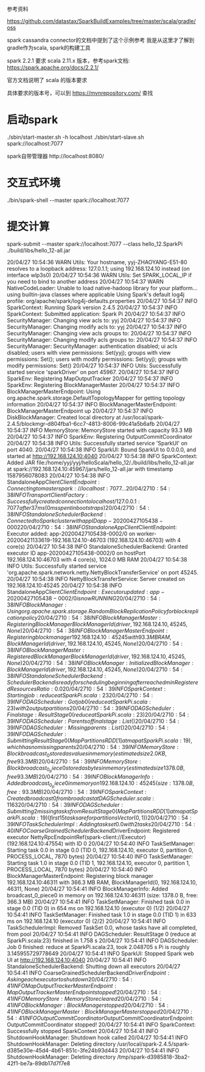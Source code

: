 参考资料

https://github.com/datastax/SparkBuildExamples/tree/master/scala/gradle/oss

spark cassandra connector的文档中提到了这个示例参考
我是从这里才了解到gradle作为scala, spark的构建工具

spark 2.2.1 要求 scala 2.11.x 版本，参考spark文档:
https://spark.apache.org/docs/2.2.1/

官方文档说明了 scala 的版本要求

具体要求的版本号，可以到 https://mvnrepository.com/ 查找

启动spark
=========

./sbin/start-master.sh -h localhost
./sbin/start-slave.sh spark://localhost:7077

spark自带管理器
http://localhost:8080/

交互式环境
========

./bin/spark-shell --master spark://localhost:7077

提交计算
=======

spark-submit --master spark://localhost:7077 --class hello_12.SparkPi ./build/libs/hello_12-all.jar


20/04/27 10:54:36 WARN Utils: Your hostname, yyj-ZHAOYANG-E51-80 resolves to a loopback address: 127.0.1.1; using 192.168.124.10 instead (on interface wlp3s0)
20/04/27 10:54:36 WARN Utils: Set SPARK_LOCAL_IP if you need to bind to another address
20/04/27 10:54:37 WARN NativeCodeLoader: Unable to load native-hadoop library for your platform... using builtin-java classes where applicable
Using Spark's default log4j profile: org/apache/spark/log4j-defaults.properties
20/04/27 10:54:37 INFO SparkContext: Running Spark version 2.4.5
20/04/27 10:54:37 INFO SparkContext: Submitted application: Spark Pi
20/04/27 10:54:37 INFO SecurityManager: Changing view acls to: yyj
20/04/27 10:54:37 INFO SecurityManager: Changing modify acls to: yyj
20/04/27 10:54:37 INFO SecurityManager: Changing view acls groups to: 
20/04/27 10:54:37 INFO SecurityManager: Changing modify acls groups to: 
20/04/27 10:54:37 INFO SecurityManager: SecurityManager: authentication disabled; ui acls disabled; users  with view permissions: Set(yyj); groups with view permissions: Set(); users  with modify permissions: Set(yyj); groups with modify permissions: Set()
20/04/27 10:54:37 INFO Utils: Successfully started service 'sparkDriver' on port 45967.
20/04/27 10:54:37 INFO SparkEnv: Registering MapOutputTracker
20/04/27 10:54:37 INFO SparkEnv: Registering BlockManagerMaster
20/04/27 10:54:37 INFO BlockManagerMasterEndpoint: Using org.apache.spark.storage.DefaultTopologyMapper for getting topology information
20/04/27 10:54:37 INFO BlockManagerMasterEndpoint: BlockManagerMasterEndpoint up
20/04/27 10:54:37 INFO DiskBlockManager: Created local directory at /usr/local/spark-2.4.5/blockmgr-d804fba1-6cc7-4813-8006-99c41a5b6afb
20/04/27 10:54:37 INFO MemoryStore: MemoryStore started with capacity 93.3 MB
20/04/27 10:54:37 INFO SparkEnv: Registering OutputCommitCoordinator
20/04/27 10:54:38 INFO Utils: Successfully started service 'SparkUI' on port 4040.
20/04/27 10:54:38 INFO SparkUI: Bound SparkUI to 0.0.0.0, and started at http://192.168.124.10:4040
20/04/27 10:54:38 INFO SparkContext: Added JAR file:/home/yyj/yyj/helloScala/hello_12/./build/libs/hello_12-all.jar at spark://192.168.124.10:45967/jars/hello_12-all.jar with timestamp 1587956078083
20/04/27 10:54:38 INFO StandaloneAppClient$ClientEndpoint: Connecting to master spark://localhost:7077...
20/04/27 10:54:38 INFO TransportClientFactory: Successfully created connection to localhost/127.0.0.1:7077 after 37 ms (0 ms spent in bootstraps)
20/04/27 10:54:38 INFO StandaloneSchedulerBackend: Connected to Spark cluster with app ID app-20200427105438-0002
20/04/27 10:54:38 INFO StandaloneAppClient$ClientEndpoint: Executor added: app-20200427105438-0002/0 on worker-20200421133619-192.168.124.10-46703 (192.168.124.10:46703) with 4 core(s)
20/04/27 10:54:38 INFO StandaloneSchedulerBackend: Granted executor ID app-20200427105438-0002/0 on hostPort 192.168.124.10:46703 with 4 core(s), 1024.0 MB RAM
20/04/27 10:54:38 INFO Utils: Successfully started service 'org.apache.spark.network.netty.NettyBlockTransferService' on port 45245.
20/04/27 10:54:38 INFO NettyBlockTransferService: Server created on 192.168.124.10:45245
20/04/27 10:54:38 INFO StandaloneAppClient$ClientEndpoint: Executor updated: app-20200427105438-0002/0 is now RUNNING
20/04/27 10:54:38 INFO BlockManager: Using org.apache.spark.storage.RandomBlockReplicationPolicy for block replication policy
20/04/27 10:54:38 INFO BlockManagerMaster: Registering BlockManager BlockManagerId(driver, 192.168.124.10, 45245, None)
20/04/27 10:54:38 INFO BlockManagerMasterEndpoint: Registering block manager 192.168.124.10:45245 with 93.3 MB RAM, BlockManagerId(driver, 192.168.124.10, 45245, None)
20/04/27 10:54:38 INFO BlockManagerMaster: Registered BlockManager BlockManagerId(driver, 192.168.124.10, 45245, None)
20/04/27 10:54:38 INFO BlockManager: Initialized BlockManager: BlockManagerId(driver, 192.168.124.10, 45245, None)
20/04/27 10:54:38 INFO StandaloneSchedulerBackend: SchedulerBackend is ready for scheduling beginning after reached minRegisteredResourcesRatio: 0.0
20/04/27 10:54:39 INFO SparkContext: Starting job: reduce at SparkPi.scala:23
20/04/27 10:54:39 INFO DAGScheduler: Got job 0 (reduce at SparkPi.scala:23) with 2 output partitions
20/04/27 10:54:39 INFO DAGScheduler: Final stage: ResultStage 0 (reduce at SparkPi.scala:23)
20/04/27 10:54:39 INFO DAGScheduler: Parents of final stage: List()
20/04/27 10:54:39 INFO DAGScheduler: Missing parents: List()
20/04/27 10:54:39 INFO DAGScheduler: Submitting ResultStage 0 (MapPartitionsRDD[1] at map at SparkPi.scala:19), which has no missing parents
20/04/27 10:54:39 INFO MemoryStore: Block broadcast_0 stored as values in memory (estimated size 2.0 KB, free 93.3 MB)
20/04/27 10:54:39 INFO MemoryStore: Block broadcast_0_piece0 stored as bytes in memory (estimated size 1378.0 B, free 93.3 MB)
20/04/27 10:54:39 INFO BlockManagerInfo: Added broadcast_0_piece0 in memory on 192.168.124.10:45245 (size: 1378.0 B, free: 93.3 MB)
20/04/27 10:54:39 INFO SparkContext: Created broadcast 0 from broadcast at DAGScheduler.scala:1163
20/04/27 10:54:39 INFO DAGScheduler: Submitting 2 missing tasks from ResultStage 0 (MapPartitionsRDD[1] at map at SparkPi.scala:19) (first 15 tasks are for partitions Vector(0, 1))
20/04/27 10:54:39 INFO TaskSchedulerImpl: Adding task set 0.0 with 2 tasks
20/04/27 10:54:40 INFO CoarseGrainedSchedulerBackend$DriverEndpoint: Registered executor NettyRpcEndpointRef(spark-client://Executor) (192.168.124.10:47554) with ID 0
20/04/27 10:54:40 INFO TaskSetManager: Starting task 0.0 in stage 0.0 (TID 0, 192.168.124.10, executor 0, partition 0, PROCESS_LOCAL, 7870 bytes)
20/04/27 10:54:40 INFO TaskSetManager: Starting task 1.0 in stage 0.0 (TID 1, 192.168.124.10, executor 0, partition 1, PROCESS_LOCAL, 7870 bytes)
20/04/27 10:54:40 INFO BlockManagerMasterEndpoint: Registering block manager 192.168.124.10:46311 with 366.3 MB RAM, BlockManagerId(0, 192.168.124.10, 46311, None)
20/04/27 10:54:41 INFO BlockManagerInfo: Added broadcast_0_piece0 in memory on 192.168.124.10:46311 (size: 1378.0 B, free: 366.3 MB)
20/04/27 10:54:41 INFO TaskSetManager: Finished task 0.0 in stage 0.0 (TID 0) in 654 ms on 192.168.124.10 (executor 0) (1/2)
20/04/27 10:54:41 INFO TaskSetManager: Finished task 1.0 in stage 0.0 (TID 1) in 633 ms on 192.168.124.10 (executor 0) (2/2)
20/04/27 10:54:41 INFO TaskSchedulerImpl: Removed TaskSet 0.0, whose tasks have all completed, from pool 
20/04/27 10:54:41 INFO DAGScheduler: ResultStage 0 (reduce at SparkPi.scala:23) finished in 1.758 s
20/04/27 10:54:41 INFO DAGScheduler: Job 0 finished: reduce at SparkPi.scala:23, took 2.048705 s
Pi is roughly 3.145955729778649
20/04/27 10:54:41 INFO SparkUI: Stopped Spark web UI at http://192.168.124.10:4040
20/04/27 10:54:41 INFO StandaloneSchedulerBackend: Shutting down all executors
20/04/27 10:54:41 INFO CoarseGrainedSchedulerBackend$DriverEndpoint: Asking each executor to shut down
20/04/27 10:54:41 INFO MapOutputTrackerMasterEndpoint: MapOutputTrackerMasterEndpoint stopped!
20/04/27 10:54:41 INFO MemoryStore: MemoryStore cleared
20/04/27 10:54:41 INFO BlockManager: BlockManager stopped
20/04/27 10:54:41 INFO BlockManagerMaster: BlockManagerMaster stopped
20/04/27 10:54:41 INFO OutputCommitCoordinator$OutputCommitCoordinatorEndpoint: OutputCommitCoordinator stopped!
20/04/27 10:54:41 INFO SparkContext: Successfully stopped SparkContext
20/04/27 10:54:41 INFO ShutdownHookManager: Shutdown hook called
20/04/27 10:54:41 INFO ShutdownHookManager: Deleting directory /usr/local/spark-2.4.5/spark-d385e30e-45d4-4b61-851c-3fe24b93d443
20/04/27 10:54:41 INFO ShutdownHookManager: Deleting directory /tmp/spark-d3985818-3ba2-42f1-be7a-89db17d7f7e8
